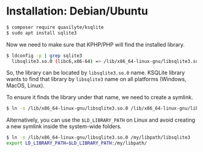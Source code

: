 # Installation: Debian/Ubuntu

```bash
$ composer require quasilyte/ksqlite
$ sudo apt install sqlite3
```

Now we need to make sure that KPHP/PHP will find the installed library.

```bash
$ ldconfig -p | grep sqlite3
  libsqlite3.so.0 (libc6,x86-64) => /lib/x86_64-linux-gnu/libsqlite3.so.0
```

So, the library can be located by `libsqlite3.so.0` name. KSQLite library wants to
find that library by `libsqlite3` name on all platforms (Windows, MacOS, Linux).

To ensure it finds the library under that name, we need to create a symlink.

```bash
$ ln -s /lib/x86_64-linux-gnu/libsqlite3.so.0 /lib/x86_64-linux-gnu/libsqlite3
```

Alternatively, you can use the `$LD_LIBRARY_PATH` on Linux and avoid creating a new symlink inside
the system-wide folders.

```bash
$ ln -s /lib/x86_64-linux-gnu/libsqlite3.so.0 /my/libpath/libsqlite3
export LD_LIBRARY_PATH=$LD_LIBRARY_PATH:/my/libpath/
```
